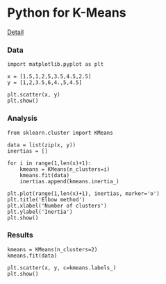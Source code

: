 # Python for K-Means
[Detail](https://github.com/SharonCao0920/MachineLearning/blob/main/UnsupervisedLearning/KMeans/Kmeans.ipynb)

### Data

```
import matplotlib.pyplot as plt

x = [1.5,1,2,5,3.5,4.5,2.5]
y = [1,2,3.5,6,4.,5,4.5]

plt.scatter(x, y)
plt.show()
```
### Analysis

```
from sklearn.cluster import KMeans

data = list(zip(x, y))
inertias = []

for i in range(1,len(x)+1):
    kmeans = KMeans(n_clusters=i)
    kmeans.fit(data)
    inertias.append(kmeans.inertia_)

plt.plot(range(1,len(x)+1), inertias, marker='o')
plt.title('Elbow method')
plt.xlabel('Number of clusters')
plt.ylabel('Inertia')
plt.show()
```
### Results
```
kmeans = KMeans(n_clusters=2)
kmeans.fit(data)

plt.scatter(x, y, c=kmeans.labels_)
plt.show()
```

